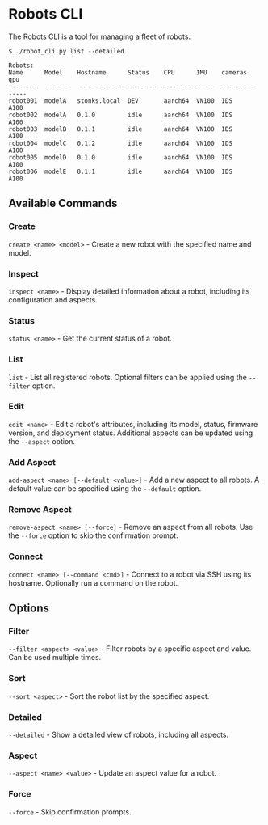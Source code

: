 # Robots CLI

The Robots CLI is a tool for managing a fleet of robots.

```shell
$ ./robot_cli.py list --detailed

Robots:
Name      Model    Hostname      Status    CPU      IMU    cameras    gpu
--------  -------  ------------  --------  -------  -----  ---------  -----
robot001  modelA   stonks.local  DEV       aarch64  VN100  IDS        A100
robot002  modelA   0.1.0         idle      aarch64  VN100  IDS        A100
robot003  modelB   0.1.1         idle      aarch64  VN100  IDS        A100
robot004  modelC   0.1.2         idle      aarch64  VN100  IDS        A100
robot005  modelD   0.1.0         idle      aarch64  VN100  IDS        A100
robot006  modelE   0.1.1         idle      aarch64  VN100  IDS        A100
```

## Available Commands

### Create

`create <name> <model>` - Create a new robot with the specified name and model.

### Inspect

`inspect <name>` - Display detailed information about a robot, including its configuration and aspects.

### Status

`status <name>` - Get the current status of a robot.

### List

`list` - List all registered robots. Optional filters can be applied using the `--filter` option.

### Edit

`edit <name>` - Edit a robot's attributes, including its model, status, firmware version, and deployment status. Additional aspects can be updated using the `--aspect` option.

### Add Aspect

`add-aspect <name> [--default <value>]` - Add a new aspect to all robots. A default value can be specified using the `--default` option.

### Remove Aspect

`remove-aspect <name> [--force]` - Remove an aspect from all robots. Use the `--force` option to skip the confirmation prompt.

### Connect

`connect <name> [--command <cmd>]` - Connect to a robot via SSH using its hostname. Optionally run a command on the robot.

## Options

### Filter

`--filter <aspect> <value>` - Filter robots by a specific aspect and value. Can be used multiple times.

### Sort

`--sort <aspect>` - Sort the robot list by the specified aspect.

### Detailed

`--detailed` - Show a detailed view of robots, including all aspects.

### Aspect

`--aspect <name> <value>` - Update an aspect value for a robot.

### Force

`--force` - Skip confirmation prompts.

